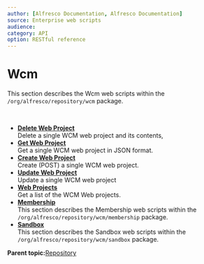 ```yaml
---
author: [Alfresco Documentation, Alfresco Documentation]
source: Enterprise web scripts
audience: 
category: API
option: RESTful reference
---
```


# Wcm

This section describes the Wcm web scripts within the `/org/alfresco/repository/wcm` package.

 

-   **[Delete Web Project](../references/RESTful-WcmWebprojectDelete.md)**  
 Delete a single WCM web project and its contents,
-   **[Get Web Project](../references/RESTful-WcmWebprojectGet.md)**  
 Get a single WCM web project in JSON format.
-   **[Create Web Project](../references/RESTful-WcmWebprojectPost.md)**  
 Create \(POST\) a single WCM web project.
-   **[Update Web Project](../references/RESTful-WcmWebprojectPut.md)**  
 Update a single WCM web project
-   **[Web Projects](../references/RESTful-WcmWebprojectsGet.md)**  
 Get a list of the WCM Web projects.
-   **[Membership](../references/RESTful-Membership.md)**  
 This section describes the Membership web scripts within the `/org/alfresco/repository/wcm/membership` package.
-   **[Sandbox](../references/RESTful-Sandbox.md)**  
 This section describes the Sandbox web scripts within the `/org/alfresco/repository/wcm/sandbox` package.

**Parent topic:**[Repository](../references/RESTful-Repository.md)

